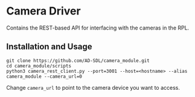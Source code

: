 # Camera Driver

Contains the REST-based API for interfacing with the cameras in the RPL.

## Installation and Usage

```
git clone https://github.com/AD-SDL/camera_module.git
cd camera_module/scripts
python3 camera_rest_client.py --port=3001 --host=<hostname> --alias camera_module --camera_url=0
```

Change `camera_url` to point to the camera device you want to access.
